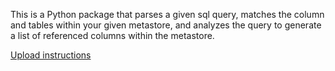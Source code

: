 This is a Python package that parses a given sql query, matches the column and tables within your given metastore, and analyzes the query to generate a list of referenced columns within the metastore.

[Upload instructions](https://packaging.python.org/tutorials/packaging-projects/)
